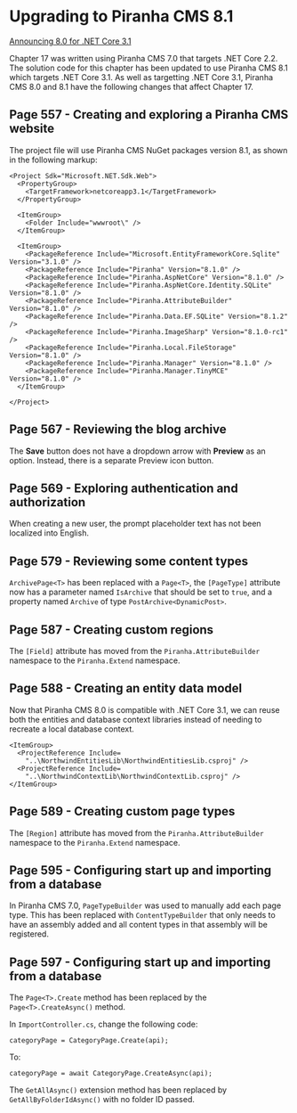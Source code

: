 # Upgrading to Piranha CMS 8.1
[Announcing 8.0 for .NET Core 3.1](http://piranhacms.org/blog/announcing-80-for-net-core-31)

Chapter 17 was written using Piranha CMS 7.0 that targets .NET Core 2.2. The solution code for this chapter has been updated to use Piranha CMS 8.1 which targets .NET Core 3.1. As well as targetting .NET Core 3.1, Piranha CMS 8.0 and 8.1 have the following changes that affect Chapter 17.
## Page 557 - Creating and exploring a Piranha CMS website
The project file will use Piranha CMS NuGet packages version 8.1, as shown in the following markup:
```
<Project Sdk="Microsoft.NET.Sdk.Web">
  <PropertyGroup>
    <TargetFramework>netcoreapp3.1</TargetFramework>
  </PropertyGroup>

  <ItemGroup>
    <Folder Include="wwwroot\" />
  </ItemGroup>

  <ItemGroup>
    <PackageReference Include="Microsoft.EntityFrameworkCore.Sqlite" Version="3.1.0" />
    <PackageReference Include="Piranha" Version="8.1.0" />
    <PackageReference Include="Piranha.AspNetCore" Version="8.1.0" />
    <PackageReference Include="Piranha.AspNetCore.Identity.SQLite" Version="8.1.0" />
    <PackageReference Include="Piranha.AttributeBuilder" Version="8.1.0" />
    <PackageReference Include="Piranha.Data.EF.SQLite" Version="8.1.2" />
    <PackageReference Include="Piranha.ImageSharp" Version="8.1.0-rc1" />
    <PackageReference Include="Piranha.Local.FileStorage" Version="8.1.0" />
    <PackageReference Include="Piranha.Manager" Version="8.1.0" />
    <PackageReference Include="Piranha.Manager.TinyMCE" Version="8.1.0" />
  </ItemGroup>

</Project>
```
## Page 567 - Reviewing the blog archive
The **Save** button does not have a dropdown arrow with **Preview** as an option. Instead, there is a separate Preview icon button.
## Page 569 - Exploring authentication and authorization
When creating a new user, the prompt placeholder text has not been localized into English.
## Page 579 - Reviewing some content types
`ArchivePage<T>` has been replaced with a `Page<T>`, the `[PageType]` attribute now has a parameter named `IsArchive` that should be set to `true`, and a property named `Archive` of type `PostArchive<DynamicPost>`. 
## Page 587 - Creating custom regions
The `[Field]` attribute has moved from the `Piranha.AttributeBuilder` namespace to the `Piranha.Extend` namespace.
## Page 588 - Creating an entity data model
Now that Piranha CMS 8.0 is compatible with .NET Core 3.1, we can reuse both the entities and database context libraries instead of needing to recreate a local database context.
```
<ItemGroup>
  <ProjectReference Include=
    "..\NorthwindEntitiesLib\NorthwindEntitiesLib.csproj" />
  <ProjectReference Include=
    "..\NorthwindContextLib\NorthwindContextLib.csproj" />
</ItemGroup>
```
## Page 589 - Creating custom page types
The `[Region]` attribute has moved from the `Piranha.AttributeBuilder` namespace to the `Piranha.Extend` namespace.
## Page 595 - Configuring start up and importing from a database
In Piranha CMS 7.0, `PageTypeBuilder` was used to manually add each page type. This has been replaced with `ContentTypeBuilder` that only needs to have an assembly added and all content types in that assembly will be registered.
## Page 597 - Configuring start up and importing from a database
The `Page<T>.Create` method has been replaced by the `Page<T>.CreateAsync()` method. 

In `ImportController.cs`, change the following code:
```
categoryPage = CategoryPage.Create(api);
```
To:
```
categoryPage = await CategoryPage.CreateAsync(api);
```
The `GetAllAsync()` extension method has been replaced by `GetAllByFolderIdAsync()` with no folder ID passed.
